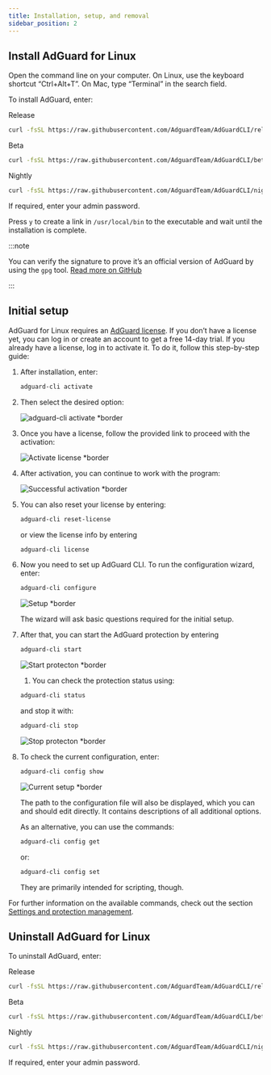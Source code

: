 ```yaml
---
title: Installation, setup, and removal
sidebar_position: 2
---
```


## Install AdGuard for Linux

Open the command line on your computer. On Linux, use the keyboard shortcut “Ctrl+Alt+T”. On Mac, type “Terminal” in the search field.

To install AdGuard, enter:

Release

```sh
curl -fsSL https://raw.githubusercontent.com/AdguardTeam/AdGuardCLI/release/install.sh | sh -s -- -v
```

Beta

```sh
curl -fsSL https://raw.githubusercontent.com/AdguardTeam/AdGuardCLI/beta/install.sh | sh -s -- -v
```

Nightly

```sh
curl -fsSL https://raw.githubusercontent.com/AdguardTeam/AdGuardCLI/nightly/install.sh | sh -s -- -v
```

If required, enter your admin password.

Press `y` to create a link in `/usr/local/bin` to the executable and wait until the installation is complete.

:::note

You can verify the signature to prove it’s an official version of AdGuard by using the `gpg` tool. [Read more on GitHub](https://github.com/AdguardTeam/AdGuardCLI?tab=readme-ov-file#verify-releases)

:::

## Initial setup

AdGuard for Linux requires an [AdGuard license](https://adguard.com/license.html). If you don’t have a license yet, you can log in or create an account to get a free 14-day trial. If you already have a license, log in to activate it. To do it, follow this step-by-step guide:

1. After installation, enter:

    ```sh
    adguard-cli activate
    ```

1. Then select the desired option:

    ![adguard-cli activate *border](https://cdn.adtidy.org/content/Kb/ad_blocker/linux/activation1.png)

1. Once you have a license, follow the provided link to proceed with the activation:

    ![Activate license *border](https://cdn.adtidy.org/content/Kb/ad_blocker/linux/activation2.png)

1. After activation, you can continue to work with the program:

    ![Successful activation *border](https://cdn.adtidy.org/content/Kb/ad_blocker/linux/activation3.png)

1. You can also reset your license by entering:

    ```sh
    adguard-cli reset-license
    ```

    or  view the license info by entering

    ```sh
    adguard-cli license
    ```

1. Now you need to set up AdGuard CLI. To run the configuration wizard, enter:

    ```sh
    adguard-cli configure
    ```

    ![Setup *border](https://cdn.adtidy.org/content/Kb/ad_blocker/linux/activation4.png)

    The wizard will ask basic questions required for the initial setup.

1. After that, you can start the AdGuard protection by entering

    ```sh
    adguard-cli start
    ```

    ![Start protecton *border](https://cdn.adtidy.org/content/Kb/ad_blocker/linux/activation5.png)

    1. You can check the protection status using:

    ```sh
    adguard-cli status
    ```

    and stop it with:

    ```sh
    adguard-cli stop
    ```

    ![Stop protecton *border](https://cdn.adtidy.org/content/Kb/ad_blocker/linux/activation6.png)

1. To check the current configuration, enter:

    ```sh
    adguard-cli config show
    ```

    ![Current setup *border](https://cdn.adtidy.org/content/Kb/ad_blocker/linux/activation7.png)

    The path to the configuration file will also be displayed, which you can and should edit directly. It contains descriptions of all additional options.

    As an alternative, you can use the commands:

    ```sh
    adguard-cli config get
    ```

    or:

    ```sh
    adguard-cli config set
    ```

    They are primarily intended for scripting, though.

For further information on the available commands, check out the section [Settings and protection management](https://adguard.com/kb/adguard-for-linux/settings/).

## Uninstall AdGuard for Linux

To uninstall AdGuard, enter:

Release

```sh
curl -fsSL https://raw.githubusercontent.com/AdguardTeam/AdGuardCLI/release/install.sh | sh -s -- -v -u
```

Beta

```sh
curl -fsSL https://raw.githubusercontent.com/AdguardTeam/AdGuardCLI/beta/install.sh | sh -s -- -v -u
```

Nightly

```sh
curl -fsSL https://raw.githubusercontent.com/AdguardTeam/AdGuardCLI/nightly/install.sh | sh -s -- -v -u
```

If required, enter your admin password.
